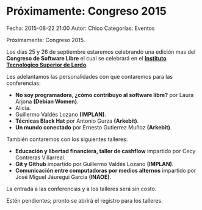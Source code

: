 Próximamente: Congreso 2015
==================================

Fecha: 2015-08-22 21:00
Autor:  Chico
Categorías: Eventos

Próximamente: Congreso 2015.

<!-- break -->

Los días 25 y 26 de septiembre estaremos celebrando una edición mas del **Congreso de Software Libre** el cual se celebrará en el **[Instituto Tecnológico Superior de Lerdo](http://itslerdo.edu.mx/)**.

Les adelantamos las personalidades con que contaremos para las conferencias:

* **No soy programadora, ¿cómo contribuyo al software libre?** por Laura Arjona **(Debian Women)**.
* Alicia.
* Guillermo Valdés Lozano **(IMPLAN)**.
* **Técnicas Black Hat** por Antonio Gurza **(Arkebit)**.
* **Un mundo conectado** por Ernesto Gutierrez Muñoz **(Arkebit)**.

También contaremos con los siguientes talleres:

* **Educación y libertad financiera, taller de cashflow** impartido por Cecy Contreras Villarreal.
* **Git y Github** impartido por Guillermo Valdés Lozano **(IMPLAN)**.
* **Comunicación entre computadoras por medios alternos** impartido por José Miguel Jáuregui García **(INAOE)**.

La entrada a las conferencias y a los talleres será sin costo.

Estén pendientes; pronto se abrirá el registro para los talleres.
